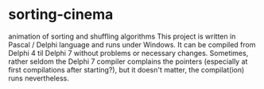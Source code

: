 # sorting-cinema
animation of sorting and shuffling algorithms
This project is written in Pascal / Delphi language and runs under Windows. It can be compiled from Delphi 4 til Delphi 7 without problems or necessary changes. Sometimes, rather seldom the Delphi 7 compiler complains the pointers (especially at first compilations after starting?), but it doesn't matter, the compilat(ion) runs nevertheless.
